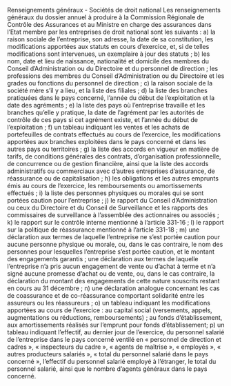 Renseignements généraux - Sociétés de droit national
Les renseignements généraux du dossier annuel à produire à la Commission Régionale de Contrôle des Assurances et au Ministre en charge des assurances dans l’Etat membre par les entreprises de droit national sont les suivants :
a) la raison sociale de l’entreprise, son adresse, la date de sa constitution, les modifications apportées aux statuts en cours d’exercice, et, si de telles modifications sont intervenues, un exemplaire à jour des statuts ;
b) les nom, date et lieu de naissance, nationalité et domicile des membres du Conseil d’Administration ou du Directoire et du personnel de direction ; les professions des membres du Conseil d’Administration ou du Directoire et les grades ou fonctions du personnel de direction ;
c) la raison sociale de la société mère s’il y a lieu, et la liste des filiales ;
d) la liste des branches pratiquées dans le pays concerné, l’année du début de l’exploitation et la date des agréments ;
e) la liste des pays où l’entreprise travaille et les branches qu’elle y pratique, la date de l’agrément par les autorités de contrôle de ces pays si cet agrément existe, et l’année du début de l’exploitation ;
f) un tableau indiquant les ventes et les achats de portefeuilles de contrats effectués au cours de l’exercice, les modifications apportées aux branches exploitées dans le pays concerné et dans les autres pays ou territoires ;
g) la liste des accords en vigueur en matière de tarifs, de conditions générales des contrats, d’organisation professionnelle, de concurrence ou de gestion financière, ainsi que la liste des accords administratifs ou commerciaux avec d’autres entreprises d’assurance, de réassurance ou de capitalisation ;
h) les obligations et les autres emprunts émis au cours de l’exercice, les remboursements ou amortissements effectués ;
i) la liste des personnes physiques ou morales qui se sont portées caution pour l’entreprise ;
j) le rapport du Conseil d’Administration ou ceux du Directoire et du Conseil de Surveillance et les rapports des commissaires de surveillance à l’assemblée des actionnaires ou associés ;
k) le rapport sur le contrôle interne mentionné à l’article 331-16 ;
l) le rapport sur la politique de réassurance mentionné à l’article 331-18 ;
m) une déclaration aux termes de laquelle l’entreprise ne s’est portée caution pour aucune personne physique ou morale, ou, dans le cas contraire, le nom des personnes pour lesquelles l’entreprise s’est portée caution, et le montant des engagements garantis ; une déclaration aux termes de laquelle l’entreprise n’a pris aucun engagement de vente ou d’achat à terme et n’a signé aucune promesse d’achat ou de vente, ou, dans le cas contraire, la déclaration du montant des engagements de cette nature souscrits restant en cours au 31 décembre ;
n) une déclaration analogue concernant les cas de coassurance et de co-réassurance comportant solidarité entre les assureurs ou les réassureurs ;
o) un tableau indiquant les modifications apportées au cours de l’exercice :
au capital social (versements, appels, augmentations ou réductions, remboursements) ;
au fonds d’établissement, aux amortissements réalisés sur l’emprunt pour fonds d’établissement;
p) un tableau indiquant l’effectif, au dernier jour de l’exercice, du personnel salarié de l’entreprise dans le pays concerné ventilé en « personnel de direction et cadres », « inspecteurs du cadre », « agents de maîtrise », « employés », « autres producteurs salariés », « total du personnel salarié dans le pays concerné », l’effectif du personnel salarié employé à l’étranger, le total du personnel salarié, ainsi que le nombre d’agents généraux dans le pays concerné.